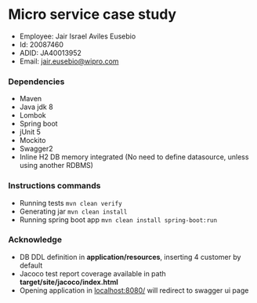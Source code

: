 # Micro service case study

- Employee: Jair Israel Aviles Eusebio
- Id: 20087460
- ADID: JA40013952
- Email: [jair.eusebio@wipro.com](mailto:jair.eusebio@wipro.com)

### Dependencies

- Maven
- Java jdk 8
- Lombok
- Spring boot
- jUnit 5
- Mockito
- Swagger2
- Inline H2 DB memory integrated (No need to define datasource, unless using another RDBMS)

### Instructions commands

- Running tests `mvn clean verify`
- Generating jar `mvn clean install`
- Running spring boot app `mvn clean install spring-boot:run`

### Acknowledge
- DB DDL definition in **application/resources**, inserting 4 customer by default
- Jacoco test report coverage available in path **target/site/jacoco/index.html**
- Opening application in [localhost:8080/](localhost:8080/) will redirect to swagger ui page